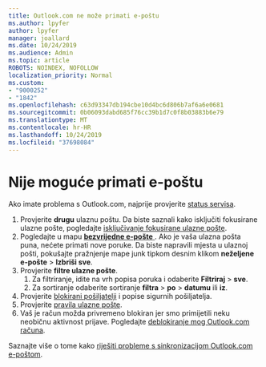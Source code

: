 ```yaml
---
title: Outlook.com ne može primati e-poštu
ms.author: lpyfer
author: lpyfer
manager: joallard
ms.date: 10/24/2019
ms.audience: Admin
ms.topic: article
ROBOTS: NOINDEX, NOFOLLOW
localization_priority: Normal
ms.custom:
- "9000252"
- "1842"
ms.openlocfilehash: c63d93347db194cbe10d4bc6d806b7af6a6e0681
ms.sourcegitcommit: 0b06093dabd685f76cc39b1d7c0f8b03883b6e79
ms.translationtype: MT
ms.contentlocale: hr-HR
ms.lasthandoff: 10/24/2019
ms.locfileid: "37698084"
---
```

# <a name="unable-to-receive-email"></a>Nije moguće primati e-poštu

Ako imate problema s Outlook.com, najprije provjerite [status servisa](https://go.microsoft.com/fwlink/p/?linkid=837482).

1. Provjerite **drugu** ulaznu poštu. Da biste saznali kako isključiti fokusirane ulazne pošte, pogledajte [isključivanje fokusirane ulazne pošte](https://support.office.com/article/f714d94d-9e63-4217-9ccb-6cb2986aa1b2). 
2. Pogledajte u mapu [ **bezvrijedne e-pošte** ](https://outlook.live.com/mail/junkemail). Ako je vaša ulazna pošta puna, nećete primati nove poruke. Da biste napravili mjesta u ulaznoj pošti, pokušajte pražnjenje mape junk tipkom desnim klikom **neželjene e-pošte** > **Izbriši sve**.
3. Provjerite **filtre ulazne pošte**. 
    1. Za filtriranje, idite na vrh popisa poruka i odaberite **Filtriraj** > **sve**.
    2. Za sortiranje odaberite sortiranje **filtra** > **po** > **datumu** ili **iz**.
4. Provjerite [blokirani pošiljatelji](https://outlook.live.com/mail/options/mail/junkEmail) i popise sigurnih pošiljatelja.
5. Provjerite [pravila ulazne pošte](https://outlook.live.com/mail/options/mail/rules).
6. Vaš je račun možda privremeno blokiran jer smo primijetili neku neobičnu aktivnost prijave. Pogledajte [deblokiranje mog Outlook.com računa](https://support.office.com/article/f4ad2701-d166-4d8b-8a6a-9af2a1f8a4c4).

Saznajte više o tome kako [riješiti probleme s sinkronizacijom Outlook.com e-poštom](https://support.office.com/article/d39e3341-8d79-4bf1-b3c7-ded602233642).